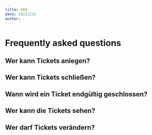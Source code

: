 ```yaml
---
title: FAQ
date: 20221223
author: -
---
```


# Frequently asked questions

## Wer kann Tickets anlegen?

## Wer kann Tickets schließen?

## Wann wird ein Ticket endgültig geschlossen?

## Wer kann die Tickets sehen?

## Wer darf Tickets verändern?

